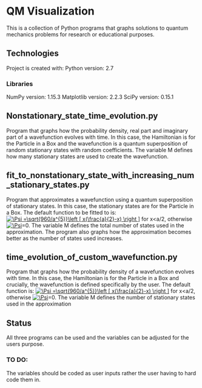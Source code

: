 # QM Visualization
This is a collection of Python programs that graphs solutions to quantum mechanics problems
for research or educational purposes.

## Technologies
Project is created with:
Python version: 2.7
### Libraries
NumPy version: 1.15.3
Matplotlib version: 2.2.3
SciPy version: 0.15.1

## Nonstationary_state_time_evolution.py
Program that graphs how the probability density, real part and imaginary part of a 
wavefunction evolves with time. In this case, the Hamiltonian is for the Particle in a Box
and the wavefunction is a quantum superposition of random stationary states with random
coefficients. The variable M defines how many stationary states are used to create the 
wavefunction.

## fit_to_nonstationary_state_with_increasing_num_stationary_states.py
Program that approximates a wavefunction using a quantum superposition of stationary states. 
In this case, the stationary states are for the Particle in a Box. The default function to 
be fitted to is:
<a href="https://www.codecogs.com/eqnedit.php?latex=\inline&space;\Psi&space;=\sqrt{960/a^{5}}\left&space;[&space;x(\frac{a}{2}-x)&space;\right&space;]" target="_blank"><img src="https://latex.codecogs.com/gif.latex?\inline&space;\Psi&space;=\sqrt{960/a^{5}}\left&space;[&space;x(\frac{a}{2}-x)&space;\right&space;]" title="\Psi =\sqrt{960/a^{5}}\left [ x(\frac{a}{2}-x) \right ]" /></a>
for x<a/2, otherwise <a href="https://www.codecogs.com/eqnedit.php?latex=\inline&space;\Psi" target="_blank"><img src="https://latex.codecogs.com/gif.latex?\inline&space;\Psi" title="\Psi" /></a>=0. The variable M defines the total number of states used in the
approximation. The program also graphs how the approximation becomes better as the number
of states used increases.

## time_evolution_of_custom_wavefunction.py
Program that graphs how the probability density of a wavefunction evolves with time. In this
case, the Hamiltonian is for the Particle in a Box and crucially, the wavefunction is 
defined specifically by the user. The default function is:
<a href="https://www.codecogs.com/eqnedit.php?latex=\inline&space;\Psi&space;=\sqrt{960/a^{5}}\left&space;[&space;x(\frac{a}{2}-x)&space;\right&space;]" target="_blank"><img src="https://latex.codecogs.com/gif.latex?\inline&space;\Psi&space;=\sqrt{960/a^{5}}\left&space;[&space;x(\frac{a}{2}-x)&space;\right&space;]" title="\Psi =\sqrt{960/a^{5}}\left [ x(\frac{a}{2}-x) \right ]" /></a>
for x<a/2, otherwise <a href="https://www.codecogs.com/eqnedit.php?latex=\inline&space;\Psi" target="_blank"><img src="https://latex.codecogs.com/gif.latex?\inline&space;\Psi" title="\Psi" /></a>=0. The variable M defines the number of stationary states used
in the approximation

## Status
All three programs can be used and the variables can be adjusted for the users purpose. 
### TO DO:
The variables should be coded as user inputs rather the user having to hard code them in.
